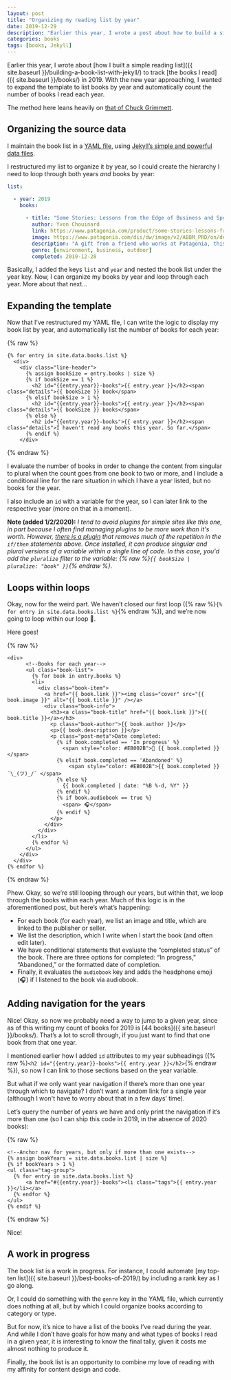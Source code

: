 ```yaml
---
layout: post
title: "Organizing my reading list by year"
date: 2019-12-29
description: "Earlier this year, I wrote a post about how to build a simple book list in Jekyll. In this post, I share how to expand the build to organize posts by year and automatically count the number of books for each year."
categories: books
tags: [books, Jekyll]
---
```


Earlier this year, I wrote about [how I built a simple reading list]({{ site.baseurl }}/building-a-book-list-with-jekyll/) to track [the books I read]({{ site.baseurl }}/books/) in 2019. With the new year approaching, I wanted to expand the template to list books by year and automatically count the number of books I read each year. 

The method here leans heavily on [that of Chuck Grimmett](http://www.cagrimmett.com/development/2019/09/07/reading-list.html).

## Organizing the source data

I maintain the book list in a [YAML file](https://github.com/rentry/rentry.github.io/blob/master/_data/books.yml), using [Jekyll’s simple and powerful data files](https://jekyllrb.com/docs/datafiles/).

I restructured my list to organize it by year, so I could create the hierarchy I need to loop through both years _and_ books by year:

```yaml
list:

  - year: 2019
    books:
      
      - title: "Some Stories: Lessons from the Edge of Business and Sport"
        author: Yvon Chouinard
        link: https://www.patagonia.com/product/some-stories-lessons-from-the-edge-of-business-and-sport-by-yvon-chouinard-hardcover-book-published-by-patagonia/BK805.html
        image: https://www.patagonia.com/dis/dw/image/v2/ABBM_PRD/on/demandware.static/-/Sites-patagonia-master/default/dw6cc96b9a/images/hi-res/BK805_000.jpg?sw=750&sh=750&sm=fit&sfrm=png
        description: "A gift from a friend who works at Patagonia, this hardcover book came autographed by Yvon Chouinard. I've rarely been more excited about a gift. My enthusiasm about the signature was quickly accompanied by adoration of the stories. In an early story, he writes, “All winter I forged gear. For the rest of the year, I continued to lead a counter-culture life on the fringes of society—living on fifty cents a day on a diet of oatmeal, potatoes, and canned cat food; camping all summer in an old incinerator in the abandoned CCC (Civilian Conservation Corps) camp in the Tetons of Wyoming.”"
        genre: [environment, business, outdoor]
        completed: 2019-12-28
```

Basically, I added the keys `list` and `year` and nested the book list under the year key. Now, I can organize my books by year and loop through each year. More about that next...

## Expanding the template

Now that I’ve restructured my YAML file, I can write the logic to display my book list by year, and automatically list the number of books for each year:

{% raw %}
```liquid
{% for entry in site.data.books.list %}
  <div>
    <div class="line-header">
      {% assign bookSize = entry.books | size %}
      {% if bookSize == 1 %}
        <h2 id="{{entry.year}}-books">{{ entry.year }}</h2><span class="details">{{ bookSize }} book</span>
      {% elsif bookSize > 1 %}
        <h2 id="{{entry.year}}-books">{{ entry.year }}</h2><span class="details">{{ bookSize }} books</span>
      {% else %}
        <h2 id="{{entry.year}}-books">{{ entry.year }}</h2><span class="details">I haven't read any books this year. So far.</span>
      {% endif %}
    </div>
```
{% endraw %}

I evaluate the number of books in order to change the content from singular to plural when the count goes from one book to two or more, and I include a conditional line for the rare situation in which I have a year listed, but no books for the year.

I also include an `id` with a variable for the year, so I can later link to the respective year (more on that in a moment).

**Note (added 1/2/2020):** _I tend to avoid plugins for simple sites like this one, in part because I often find managing plugins to be more work than it's worth. However, [there is a plugin](https://github.com/bdesham/pluralize) that removes much of the repetition in the `if/then` statements above. Once installed, it can produce singular and plural versions of a variable within a single line of code. In this case, you'd add the `pluralize` filter to the variable: {% raw %}`{{ bookSize | pluralize: "book" }}`{% endraw %}._

## Loops within loops

Okay, now for the weird part. We haven’t closed our first loop ({% raw %}`{% for entry in site.data.books.list %}`{% endraw %}), and we’re now going to loop within our loop 🤯.

Here goes!

{% raw %}
```liquid
<div>
      <!--Books for each year-->
      <ul class="book-list">
        {% for book in entry.books %}
        <li>
          <div class="book-item">
            <a href="{{ book.link }}"><img class="cover" src="{{ book.image }}" alt="{{ book.title }}" /></a>
            <div class="book-info">
              <h3><a class="book-title" href="{{ book.link }}">{{ book.title }}</a></h3>
              <p class="book-author">{{ book.author }}</p>
              <p>{{ book.description }}</p>
              <p class="post-meta">Date completed:      
                {% if book.completed == 'In progress' %}
                  <span style="color: #EB002B">📖 {{ book.completed }}</span>
                {% elsif book.completed == 'Abandoned' %}
                    <span style="color: #EB002B">{{ book.completed }} ¯\_(ツ)_/¯ </span>
                {% else %}
                  {{ book.completed | date: "%B %-d, %Y" }}
                {% endif %}
                {% if book.audiobook == true %} 
                  <span> 🎧</span>
                {% endif %} 
              </p>
            </div>
          </div> 
        </li>
        {% endfor %}
      </ul>
    </div>
  </div>
{% endfor %}
```
{% endraw %}

Phew. Okay, so we’re still looping through our years, but within that, we loop through the books within each year. Much of this logic is in the aforementioned post, but here’s what’s happening:

- For each book (for each year), we list an image and title, which are linked to the publisher or seller.
- We list the description, which I write when I start the book (and often edit later).
- We have conditional statements that evaluate the “completed status” of the book. There are three options for completed: “In progress,” “Abandoned,” or the formatted date of completion.
- Finally, it evaluates the `audiobook` key and adds the headphone emoji (🎧) if I listened to the book via audiobook.

## Adding navigation for the years

Nice! Okay, so now we probably need a way to jump to a given year, since as of this writing my count of books for 2019 is [44 books]({{ site.baseurl }}/books/). That’s a lot to scroll through, if you just want to find that one book from that one year.

I mentioned earlier how I added `id` attributes to my year subheadings ({% raw %}`<h2 id="{{entry.year}}-books">{{ entry.year }}</h2>`{% endraw %}), so now I can link to those sections based on the year variable.

But what if we only want year navigation if there’s more than one year through which to navigate? I don’t want a random link for a single year (although I won't have to worry about that in a few days’ time).

Let’s query the number of years we have and only print the navigation if it’s more than one (so I can ship this code in 2019, in the absence of 2020 books):

{% raw %}
```liquid
<!--Anchor nav for years, but only if more than one exists-->
{% assign bookYears = site.data.books.list | size %}
{% if bookYears > 1 %}
<ul class="tag-group">
  {% for entry in site.data.books.list %}
      <a href="#{{entry.year}}-books"><li class="tags">{{ entry.year }}</li></a>
  {% endfor %}  
</ul>
{% endif %}
```
{% endraw %}

Nice!

## A work in progress

The book list is a work in progress. For instance, I could automate [my top-ten list]({{ site.baseurl }}/best-books-of-2019/) by including a rank key as I go along.

Or, I could do something with the `genre` key in the YAML file, which currently does nothing at all, but by which I could organize books according to category or type.

But for now, it’s nice to have a list of the books I’ve read during the year. And while I don’t have goals for how many and what types of books I read in a given year, it is interesting to know the final tally, given it costs me almost nothing to produce it.

Finally, the book list is an opportunity to combine my love of reading with my affinity for content design and code.
